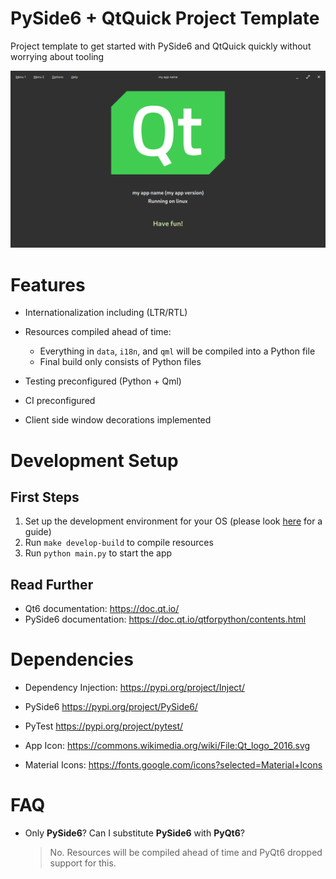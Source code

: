 # PySide6 + QtQuick Project Template

Project template to get started with PySide6 and QtQuick quickly without worrying about tooling

![screenshot](docs/picture.png)

# Features

* Internationalization including (LTR/RTL)


* Resources compiled ahead of time:
    * Everything in `data`, `i18n`, and `qml` will be compiled into a Python file
    * Final build only consists of Python files


* Testing preconfigured (Python + Qml)
* CI preconfigured


* Client side window decorations implemented

# Development Setup

## First Steps

1. Set up the development environment for your OS (please look [here](docs/developer) for a guide)
2. Run `make develop-build` to compile resources
3. Run `python main.py` to start the app

## Read Further

* Qt6 documentation: https://doc.qt.io/
* PySide6 documentation: https://doc.qt.io/qtforpython/contents.html

# Dependencies

* Dependency Injection: https://pypi.org/project/Inject/
* PySide6 https://pypi.org/project/PySide6/
* PyTest https://pypi.org/project/pytest/


* App Icon: https://commons.wikimedia.org/wiki/File:Qt_logo_2016.svg
* Material Icons: https://fonts.google.com/icons?selected=Material+Icons

# FAQ

* Only **PySide6**? Can I substitute **PySide6** with **PyQt6**?
  > No. Resources will be compiled ahead of time and PyQt6 dropped support for this.

